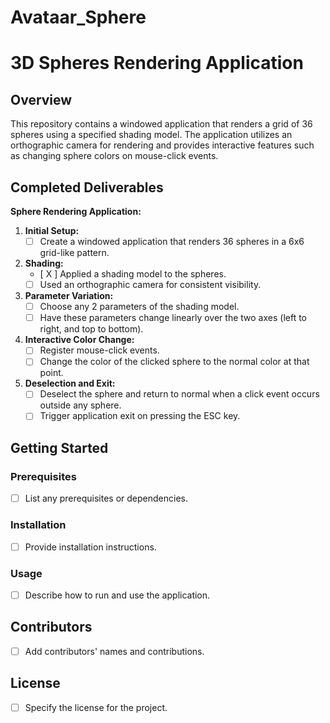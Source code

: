 # Avataar_Sphere


# 3D Spheres Rendering Application

## Overview

This repository contains a windowed application that renders a grid of 36 spheres using a specified shading model. The application utilizes an orthographic camera for rendering and provides interactive features such as changing sphere colors on mouse-click events.

## Completed Deliverables

**Sphere Rendering Application:**
1. **Initial Setup:**
    - [ ] Create a windowed application that renders 36 spheres in a 6x6 grid-like pattern.

2. **Shading:**
    - [ X ]  Applied a shading model to the spheres.
    - [ ] Used an orthographic camera for consistent visibility.

3. **Parameter Variation:**
    - [ ] Choose any 2 parameters of the shading model.
    - [ ] Have these parameters change linearly over the two axes (left to right, and top to bottom).

4. **Interactive Color Change:**
    - [ ] Register mouse-click events.
    - [ ] Change the color of the clicked sphere to the normal color at that point.

5. **Deselection and Exit:**
    - [ ] Deselect the sphere and return to normal when a click event occurs outside any sphere.
    - [ ] Trigger application exit on pressing the ESC key.

## Getting Started

### Prerequisites
- [ ] List any prerequisites or dependencies.

### Installation
- [ ] Provide installation instructions.

### Usage
- [ ] Describe how to run and use the application.

## Contributors

- [ ] Add contributors' names and contributions.

## License

- [ ] Specify the license for the project.


